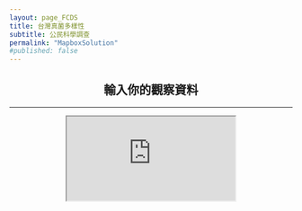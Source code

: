 ```yaml
---
layout: page_FCDS
title: 台灣真菌多樣性
subtitle: 公民科學調查
permalink: "MapboxSolution"
#published: false
---
```

<h2 style="text-align: center;">輸入你的觀察資料</h2>
<hr>
<div style="text-align:center;">
  <iframe scrolling="no"
          style="overflow:hidden"
          height:"950" 
          width:"100%" 
          src="https://script.google.com/macros/s/AKfycbxJqAglqBDa4JNg1DJp0IsCdyMUfjoRFmXNkPFC9QYZseLuMmRTWFBepDE-nmvNICXk4A/exec">
  </iframe>
</div>

